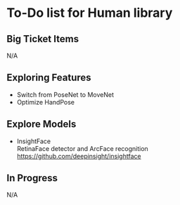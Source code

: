 # To-Do list for Human library

## Big Ticket Items

N/A

## Exploring Features

- Switch from PoseNet to MoveNet
- Optimize HandPose

## Explore Models

- InsightFace  
  RetinaFace detector and ArcFace recognition  
  <https://github.com/deepinsight/insightface>  

## In Progress

N/A
